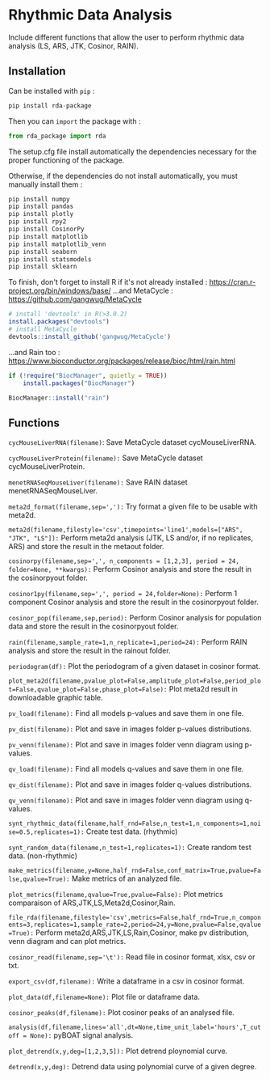 # Rhythmic Data Analysis

Include different functions that allow the user to perform rhythmic data analysis (LS, ARS, JTK, Cosinor, RAIN).

## Installation

 Can be installed with ``pip`` :
```python
pip install rda-package
```
Then you can ``import`` the package with :
```python
from rda_package import rda
```
The setup.cfg file install automatically the dependencies necessary for the proper functioning of the package.

Otherwise, if the dependencies do not install automatically, you must manually install them :
```python
pip install numpy
pip install pandas
pip install plotly
pip install rpy2
pip install CosinorPy
pip install matplotlib
pip install matplotlib_venn
pip install seaborn
pip install statsmodels
pip install sklearn
```
To finish, don't forget to install R if it's not already installed : https://cran.r-project.org/bin/windows/base/ 
...and MetaCycle : https://github.com/gangwug/MetaCycle
```R
# install 'devtools' in R(>3.0.2)
install.packages("devtools")
# install MetaCycle
devtools::install_github('gangwug/MetaCycle')
```

...and Rain too : https://www.bioconductor.org/packages/release/bioc/html/rain.html
```R
if (!require("BiocManager", quietly = TRUE))
    install.packages("BiocManager")

BiocManager::install("rain")
```

## Functions

`cycMouseLiverRNA(filename)`:
    Save MetaCycle dataset cycMouseLiverRNA.
    
``cycMouseLiverProtein(filename):``
    Save MetaCycle dataset cycMouseLiverProtein.
    
``menetRNASeqMouseLiver(filename):``
    Save RAIN dataset menetRNASeqMouseLiver.
    
``meta2d_format(filename,sep=','):``
    Try format a given file to be usable with meta2d.
    
``meta2d(filename,filestyle='csv',timepoints='line1',models=["ARS", "JTK", "LS"]):``
    Perform meta2d analysis (JTK, LS and/or, if no replicates, ARS) and store the result in the metaout folder.

``cosinorpy(filename,sep=',', n_components = [1,2,3], period = 24, folder=None, **kwargs):``
    Perform Cosinor analysis and store the result in the cosinorpyout folder.

``cosinor1py(filename,sep=',', period = 24,folder=None):``
    Perform 1 component Cosinor analysis and store the result in the cosinorpyout folder.

``cosinor_pop(filename,sep,period):``
    Perform Cosinor analysis for population data and store the result in the cosinorpyout folder.

``rain(filename,sample_rate=1,n_replicate=1,period=24):``
    Perform RAIN analysis and store the result in the rainout folder.
    
``periodogram(df):``
    Plot the periodogram of a given dataset in cosinor format.

``plot_meta2d(filename,pvalue_plot=False,amplitude_plot=False,period_plot=False,qvalue_plot=False,phase_plot=False):``
    Plot meta2d result in downloadable graphic table.

``pv_load(filename):``
    Find all models p-values and save them in one file.

``pv_dist(filename):``
    Plot and save in images folder p-values distributions.

``pv_venn(filename):``
    Plot and save in images folder venn diagram using p-values.

``qv_load(filename):``
    Find all models q-values and save them in one file.

``qv_dist(filename):``
    Plot and save in images folder q-values distributions.
   
``qv_venn(filename):``
    Plot and save in images folder venn diagram using q-values.

``synt_rhythmic_data(filename,half_rnd=False,n_test=1,n_components=1,noise=0.5,replicates=1):``
    Create test data.  (rhythmic)

``synt_random_data(filename,n_test=1,replicates=1):``
    Create random test data.  (non-rhythmic)

``make_metrics(filename,y=None,half_rnd=False,conf_matrix=True,pvalue=False,qvalue=True):``
    Make metrics of an analyzed file.

``plot_metrics(filename,qvalue=True,pvalue=False):``
    Plot metrics comparaison of ARS,JTK,LS,Meta2d,Cosinor,Rain.

``file_rda(filename,filestyle='csv',metrics=False,half_rnd=True,n_components=3,replicates=1,sample_rate=2,period=24,y=None,pvalue=False,qvalue=True):``
    Perform meta2d,ARS,JTK,LS,Rain,Cosinor, make pv distribution, venn diagram and can plot metrics.

``cosinor_read(filename,sep='\t'):``
    Read file in cosinor format, xlsx, csv or txt.

``export_csv(df,filename):``
    Write a dataframe in a csv in cosinor format.

``plot_data(df,filename=None):``
    Plot file or dataframe data.

``cosinor_peaks(df,filename):``
    Plot cosinor peaks of an analysed file.

``analysis(df,filename,lines='all',dt=None,time_unit_label='hours',T_cutoff = None):``
    pyBOAT signal analysis.

``plot_detrend(x,y,deg=[1,2,3,5]):``
    Plot detrend ploynomial curve.

``detrend(x,y,deg):`` 
    Detrend data using polynomial curve of a given degree.
